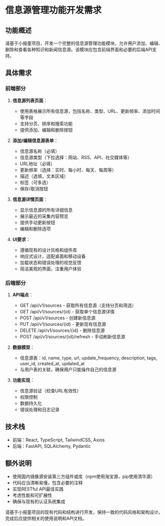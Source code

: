 # 信息源管理功能开发需求

## 功能概述
请基于小报童项目，开发一个完整的信息源管理功能模块，允许用户添加、编辑、删除和查看各种知识和新闻信息源。该模块应包含前端界面和必要的后端API支持。

## 具体需求

### 前端部分
1. **信息源列表页面**：
   - 使用表格展示所有信息源，包括名称、类型、URL、更新频率、添加时间等字段
   - 支持分页、排序和搜索功能
   - 提供添加、编辑和删除按钮

2. **添加/编辑信息源表单**：
   - 信息源名称（必填）
   - 信息源类型（下拉选择：网站、RSS、API、社交媒体等）
   - URL地址（必填）
   - 更新频率（选择：实时、每小时、每天、每周等）
   - 描述（选填，文本区域）
   - 标签（可多选）
   - 保存/取消按钮

3. **信息源详情页面**：
   - 显示信息源的所有详细信息
   - 展示最近的采集内容预览
   - 提供手动更新按钮
   - 编辑和删除选项

4. **UI要求**：
   - 遵循现有的设计风格和组件库
   - 响应式设计，适配桌面和移动设备
   - 加载状态和错误处理的视觉反馈
   - 简洁美观的界面，注重用户体验

### 后端部分
1. **API端点**：
   - GET /api/v1/sources - 获取所有信息源（支持分页和筛选）
   - GET /api/v1/sources/{id} - 获取单个信息源详情
   - POST /api/v1/sources - 创建新信息源
   - PUT /api/v1/sources/{id} - 更新现有信息源
   - DELETE /api/v1/sources/{id} - 删除信息源
   - POST /api/v1/sources/{id}/refresh - 手动刷新信息源

2. **数据模型**：
   - 信息源表：id, name, type, url, update_frequency, description, tags, user_id, created_at, updated_at
   - 与用户表的关联，确保用户只能操作自己的信息源

3. **功能实现**：
   - 信息源验证（检查URL有效性）
   - 权限控制
   - 数据持久化
   - 错误处理和日志记录

## 技术栈
- 前端：React, TypeScript, TailwindCSS, Axios
- 后端：FastAPI, SQLAlchemy, Pydantic

## 额外说明
- 使用国内镜像源安装第三方组件或库（npm使用淘宝源，pip使用清华源）
- 代码应当清晰易懂，包含必要的注释
- 实现RESTful API最佳实践
- 考虑性能和可扩展性
- 确保与现有的认证系统集成

请基于小报童项目的现有代码和结构进行开发，保持一致的代码风格和架构设计。完成后应提供相关的使用说明和API文档。